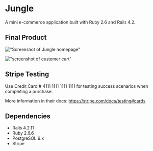 # Jungle

A mini e-commerce application built with Ruby 2.6 and Rails 4.2.

## Final Product

!["Screenshot of Jungle homepage"]()

!["screenshot of customer cart"]()


## Stripe Testing

Use Credit Card # 4111 1111 1111 1111 for testing success scenarios when completing a purchase.

More information in their docs: <https://stripe.com/docs/testing#cards>

## Dependencies

* Rails 4.2.11
* Ruby 2.6.6
* PostgreSQL 9.x
* Stripe
